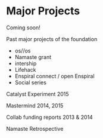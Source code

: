 # Major Projects

Coming soon!

Past major projects of the foundation
- os//os 
- Namaste grant
- intership
- Lifehack
- Enspiral connect / open Enspiral
- Social series

Catalyst Experiment 2015

Mastermind 2014, 2015

Collab funding reports 2013 & 2014

Namaste Retrospective